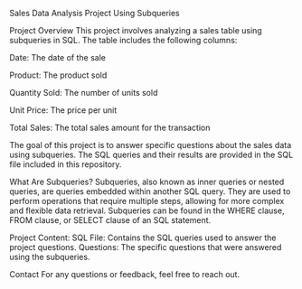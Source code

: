 Sales Data Analysis Project Using Subqueries

Project Overview
This project involves analyzing a sales table using subqueries in SQL. The table includes the following columns:

Date: The date of the sale

Product: The product sold

Quantity Sold: The number of units sold

Unit Price: The price per unit

Total Sales: The total sales amount for the transaction

The goal of this project is to answer specific questions about the sales data using subqueries. The SQL queries and their results are provided in the SQL file included in this repository.

What Are Subqueries?
Subqueries, also known as inner queries or nested queries, are queries embedded within another SQL query. They are used to perform operations that require multiple steps, allowing for more complex and flexible data retrieval. Subqueries can be found in the WHERE clause, FROM clause, or SELECT clause of an SQL statement.

Project Content: 
SQL File: Contains the SQL queries used to answer the project questions.
Questions: The specific questions that were answered using the subqueries.

Contact
For any questions or feedback, feel free to reach out.
